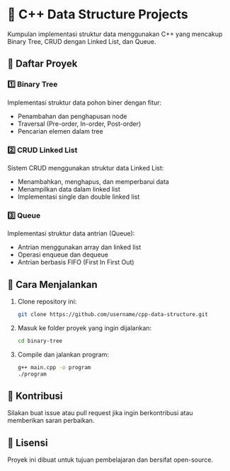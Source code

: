 # 🚀 C++ Data Structure Projects

Kumpulan implementasi struktur data menggunakan C++ yang mencakup Binary Tree, CRUD dengan Linked List, dan Queue.

## 📂 Daftar Proyek

### 1️⃣ Binary Tree
Implementasi struktur data pohon biner dengan fitur:
- Penambahan dan penghapusan node
- Traversal (Pre-order, In-order, Post-order)
- Pencarian elemen dalam tree

### 2️⃣ CRUD Linked List
Sistem CRUD menggunakan struktur data Linked List:
- Menambahkan, menghapus, dan memperbarui data
- Menampilkan data dalam linked list
- Implementasi single dan double linked list

### 3️⃣ Queue
Implementasi struktur data antrian (Queue):
- Antrian menggunakan array dan linked list
- Operasi enqueue dan dequeue
- Antrian berbasis FIFO (First In First Out)

## 🚀 Cara Menjalankan
1. Clone repository ini:
   ```sh
   git clone https://github.com/username/cpp-data-structure.git
   ```
2. Masuk ke folder proyek yang ingin dijalankan:
   ```sh
   cd binary-tree
   ```
3. Compile dan jalankan program:
   ```sh
   g++ main.cpp -o program
   ./program
   ```

## 📌 Kontribusi
Silakan buat issue atau pull request jika ingin berkontribusi atau memberikan saran perbaikan.

## 📜 Lisensi
Proyek ini dibuat untuk tujuan pembelajaran dan bersifat open-source.

